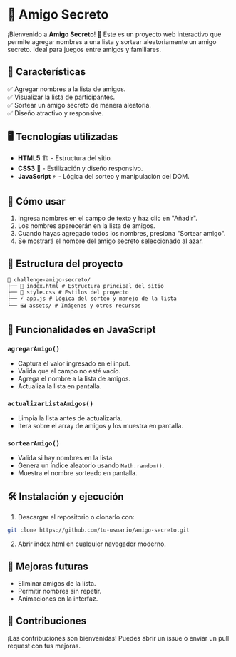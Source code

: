 # 🎁 Amigo Secreto

¡Bienvenido a **Amigo Secreto**! 🎉 Este es un proyecto web interactivo que permite agregar nombres a una lista y sortear aleatoriamente un amigo secreto. Ideal para juegos entre amigos y familiares.  

## 🚀 Características

✅ Agregar nombres a la lista de amigos.  
✅ Visualizar la lista de participantes.  
✅ Sortear un amigo secreto de manera aleatoria.  
✅ Diseño atractivo y responsive.  

## 🖥️ Tecnologías utilizadas

- **HTML5** 🏗️ - Estructura del sitio.  
- **CSS3** 🎨 - Estilización y diseño responsivo.  
- **JavaScript** ⚡ - Lógica del sorteo y manipulación del DOM.  

## 📌 Cómo usar

1. Ingresa nombres en el campo de texto y haz clic en "Añadir".  
2. Los nombres aparecerán en la lista de amigos.  
3. Cuando hayas agregado todos los nombres, presiona "Sortear amigo".  
4. Se mostrará el nombre del amigo secreto seleccionado al azar.  

## 📂 Estructura del proyecto

```
📂 challenge-amigo-secreto/
├── 📄 index.html # Estructura principal del sitio
├── 🎨 style.css # Estilos del proyecto
├── ⚡ app.js # Lógica del sorteo y manejo de la lista
└── 🖼️ assets/ # Imágenes y otros recursos
```


## 🎯 Funcionalidades en JavaScript

### `agregarAmigo()`
- Captura el valor ingresado en el input.  
- Valida que el campo no esté vacío.  
- Agrega el nombre a la lista de amigos.  
- Actualiza la lista en pantalla.  

### `actualizarListaAmigos()`
- Limpia la lista antes de actualizarla.  
- Itera sobre el array de amigos y los muestra en pantalla.  

### `sortearAmigo()`
- Valida si hay nombres en la lista.  
- Genera un índice aleatorio usando `Math.random()`.  
- Muestra el nombre sorteado en pantalla.  

## 🛠️ Instalación y ejecución

1. Descargar el repositorio o clonarlo con:  
```sh
git clone https://github.com/tu-usuario/amigo-secreto.git
```
2. Abrir index.html en cualquier navegador moderno.

## 📌 Mejoras futuras
- Eliminar amigos de la lista.
- Permitir nombres sin repetir.
- Animaciones en la interfaz.

## 🎉 Contribuciones
¡Las contribuciones son bienvenidas! Puedes abrir un issue o enviar un pull request con tus mejoras.
